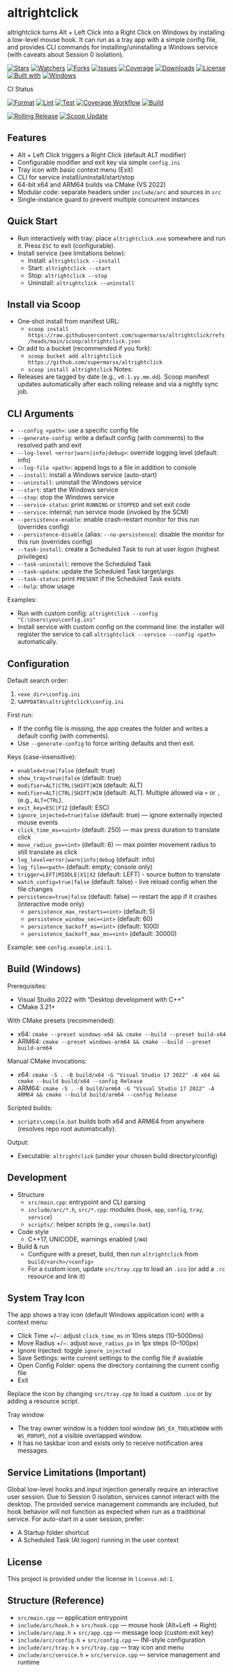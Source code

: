 # altrightclick

altrightclick turns Alt + Left Click into a Right Click on Windows by installing a low-level mouse hook. It can run as a tray app with a simple config file, and provides CLI commands for installing/uninstalling a Windows service (with caveats about Session 0 isolation).


[![Stars](https://img.shields.io/github/stars/supermarsx/altrightclick.svg?style=flat)](https://github.com/supermarsx/altrightclick/stargazers)
[![Watchers](https://img.shields.io/github/watchers/supermarsx/altrightclick.svg?style=flat)](https://github.com/supermarsx/altrightclick/watchers)
[![Forks](https://img.shields.io/github/forks/supermarsx/altrightclick.svg?style=flat)](https://github.com/supermarsx/altrightclick/network/members)
[![Issues](https://img.shields.io/github/issues/supermarsx/altrightclick.svg)](https://github.com/supermarsx/altrightclick/issues)
[![Coverage](https://raw.githubusercontent.com/supermarsx/altrightclick/main/badges/coverage.svg)](https://raw.githubusercontent.com/supermarsx/altrightclick/main/badges/coverage.svg)
[![Downloads](https://img.shields.io/github/downloads/supermarsx/altrightclick/total.svg)](https://github.com/supermarsx/altrightclick/releases)
[![License](https://img.shields.io/github/license/supermarsx/altrightclick.svg)](license.md)
[![Built with](https://img.shields.io/badge/Built%20with-C%2B%2B17%20%7C%20CMake-blue)](#build-windows)
[![Windows](https://img.shields.io/badge/Windows-x64%20%7C%20ARM64-0078D6?logo=windows&logoColor=white)](#build-windows)


CI Status

[![Format](https://github.com/supermarsx/altrightclick/actions/workflows/format.yml/badge.svg)](https://github.com/supermarsx/altrightclick/actions/workflows/format.yml)
[![Lint](https://github.com/supermarsx/altrightclick/actions/workflows/lint.yml/badge.svg)](https://github.com/supermarsx/altrightclick/actions/workflows/lint.yml)
[![Test](https://github.com/supermarsx/altrightclick/actions/workflows/test.yml/badge.svg)](https://github.com/supermarsx/altrightclick/actions/workflows/test.yml)
[![Coverage Workflow](https://github.com/supermarsx/altrightclick/actions/workflows/coverage.yml/badge.svg)](https://github.com/supermarsx/altrightclick/actions/workflows/coverage.yml)
[![Build](https://github.com/supermarsx/altrightclick/actions/workflows/build.yml/badge.svg)](https://github.com/supermarsx/altrightclick/actions/workflows/build.yml)

[![Rolling Release](https://github.com/supermarsx/altrightclick/actions/workflows/release.yml/badge.svg)](https://github.com/supermarsx/altrightclick/actions/workflows/release.yml)
[![Scoop Update](https://github.com/supermarsx/altrightclick/actions/workflows/scoop-update.yml/badge.svg)](https://github.com/supermarsx/altrightclick/actions/workflows/scoop-update.yml)

## Features
- Alt + Left Click triggers a Right Click (default ALT modifier)
- Configurable modifier and exit key via simple `config.ini`
- Tray icon with basic context menu (Exit)
- CLI for service install/uninstall/start/stop
- 64-bit x64 and ARM64 builds via CMake (VS 2022)
- Modular code: separate headers under `include/arc` and sources in `src`
 - Single-instance guard to prevent multiple concurrent instances

## Quick Start
- Run interactively with tray: place `altrightclick.exe` somewhere and run it. Press `ESC` to exit (configurable).
- Install service (see limitations below):
  - Install: `altrightclick --install`
  - Start: `altrightclick --start`
  - Stop: `altrightclick --stop`
  - Uninstall: `altrightclick --uninstall`

## Install via Scoop
- One‑shot install from manifest URL:
  - `scoop install https://raw.githubusercontent.com/supermarsx/altrightclick/refs/heads/main/scoop/altrightclick.json`
- Or add to a bucket (recommended if you fork):
  - `scoop bucket add altrightclick https://github.com/supermarsx/altrightclick`
  - `scoop install altrightclick`
Notes:
- Releases are tagged by date (e.g., `v0.1.yy.mm.dd`). Scoop manifest updates automatically after each rolling release and via a nightly sync job.

## CLI Arguments
- `--config <path>`: use a specific config file
- `--generate-config`: write a default config (with comments) to the resolved path and exit
- `--log-level <error|warn|info|debug>`: override logging level (default: info)
- `--log-file <path>`: append logs to a file in addition to console
- `--install`: install a Windows service (auto-start)
- `--uninstall`: uninstall the Windows service
- `--start`: start the Windows service
- `--stop`: stop the Windows service
- `--service-status`: print `RUNNING` or `STOPPED` and set exit code
- `--service`: internal; run service mode (invoked by the SCM)
- `--persistence-enable`: enable crash-restart monitor for this run (overrides config)
- `--persistence-disable` (alias: `--no-persistence`): disable the monitor for this run (overrides config)
- `--task-install`: create a Scheduled Task to run at user logon (highest privileges)
- `--task-uninstall`: remove the Scheduled Task
- `--task-update`: update the Scheduled Task target/args
- `--task-status`: print `PRESENT` if the Scheduled Task exists
- `--help`: show usage

Examples:
- Run with custom config: `altrightclick --config "C:\Users\you\config.ini"`
- Install service with custom config on the command line: the installer will register the service to call `altrightclick --service --config <path>` automatically.

## Configuration
Default search order:
1) `<exe_dir>\config.ini`
2) `%APPDATA%\altrightclick\config.ini`

First run:
- If the config file is missing, the app creates the folder and writes a default config (with comments).
- Use `--generate-config` to force writing defaults and then exit.

Keys (case-insensitive):
- `enabled=true|false` (default: true)
- `show_tray=true|false` (default: true)
- `modifier=ALT|CTRL|SHIFT|WIN` (default: ALT)
 - `modifier=ALT|CTRL|SHIFT|WIN` (default: ALT). Multiple allowed via `+` or `,` (e.g., `ALT+CTRL`).
- `exit_key=ESC|F12` (default: ESC)
- `ignore_injected=true|false` (default: true) — ignore externally injected mouse events
- `click_time_ms=<uint>` (default: 250) — max press duration to translate click
- `move_radius_px=<int>` (default: 6) — max pointer movement radius to still translate as click
- `log_level=error|warn|info|debug` (default: info)
- `log_file=<path>` (default: empty; console only)
 - `trigger=LEFT|MIDDLE|X1|X2` (default: LEFT) - source button to translate
 - `watch_config=true|false` (default: false) - live reload config when the file changes
  - `persistence=true|false` (default: false) — restart the app if it crashes (interactive mode only)
    - `persistence_max_restarts=<int>` (default: 5)
    - `persistence_window_sec=<int>` (default: 60)
    - `persistence_backoff_ms=<int>` (default: 1000)
    - `persistence_backoff_max_ms=<int>` (default: 30000)

Example: see `config.example.ini:1`.

## Build (Windows)
Prerequisites:
- Visual Studio 2022 with “Desktop development with C++”
- CMake 3.21+

With CMake presets (recommended):
- x64: `cmake --preset windows-x64 && cmake --build --preset build-x64`
- ARM64: `cmake --preset windows-arm64 && cmake --build --preset build-arm64`

Manual CMake invocations:
- x64: `cmake -S . -B build/x64 -G "Visual Studio 17 2022" -A x64 && cmake --build build/x64 --config Release`
- ARM64: `cmake -S . -B build/arm64 -G "Visual Studio 17 2022" -A ARM64 && cmake --build build/arm64 --config Release`

Scripted builds:
- `scripts\compile.bat` builds both x64 and ARM64 from anywhere (resolves repo root automatically).

Output:
- Executable: `altrightclick` (under your chosen build directory/config)

## Development
- Structure
  - `src/main.cpp`: entrypoint and CLI parsing
  - `include/arc/*.h`, `src/*.cpp`: modules (`hook`, `app`, `config`, `tray`, `service`)
  - `scripts/`: helper scripts (e.g., `compile.bat`)
- Code style
  - C++17, UNICODE, warnings enabled (`/W4`)
- Build & run
  - Configure with a preset, build, then run `altrightclick` from `build/<arch>/<config>`
  - For a custom icon, update `src/tray.cpp` to load an `.ico` (or add a `.rc` resource and link it)

## System Tray Icon
The app shows a tray icon (default Windows application icon) with a context menu:
- Click Time +/−: adjust `click_time_ms` in 10ms steps (10–5000ms)
- Move Radius +/−: adjust `move_radius_px` in 1px steps (0–100px)
- Ignore Injected: toggle `ignore_injected`
- Save Settings: write current settings to the config file if available
- Open Config Folder: opens the directory containing the current config file
- Exit

Replace the icon by changing `src/tray.cpp` to load a custom `.ico` or by adding a resource script.

Tray window
- The tray owner window is a hidden tool window (`WS_EX_TOOLWINDOW` with `WS_POPUP`), not a visible overlapped window.
- It has no taskbar icon and exists only to receive notification area messages.

## Service Limitations (Important)
Global low-level hooks and input injection generally require an interactive user session. Due to Session 0 isolation, services cannot interact with the desktop. The provided service management commands are included, but hook behavior will not function as expected when run as a traditional service. For auto-start in a user session, prefer:
- A Startup folder shortcut
- A Scheduled Task (At logon) running in the user context

## License
This project is provided under the license in `license.md:1`.

## Structure (Reference)
- `src/main.cpp` — application entrypoint
- `include/arc/hook.h` + `src/hook.cpp` — mouse hook (Alt+Left -> Right)
- `include/arc/app.h` + `src/app.cpp` — message loop (custom exit key)
- `include/arc/config.h` + `src/config.cpp` — INI-style configuration
- `include/arc/tray.h` + `src/tray.cpp` — tray icon and menu
- `include/arc/service.h` + `src/service.cpp` — service management and runtime

